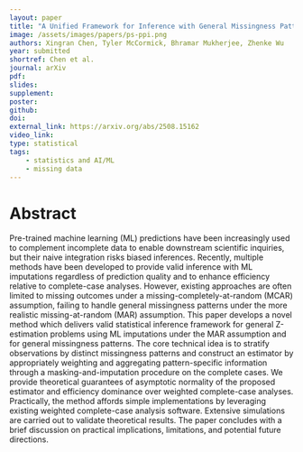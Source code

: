 ```yaml
---
layout: paper
title: "A Unified Framework for Inference with General Missingness Patterns and Machine Learning Imputation"
image: /assets/images/papers/ps-ppi.png
authors: Xingran Chen, Tyler McCormick, Bhramar Mukherjee, Zhenke Wu
year: submitted
shortref: Chen et al.
journal: arXiv
pdf: 
slides:
supplement: 
poster: 
github: 
doi:
external_link: https://arxiv.org/abs/2508.15162
video_link: 
type: statistical
tags:
    - statistics and AI/ML
    - missing data
---
```


# Abstract

Pre-trained machine learning (ML) predictions have been increasingly used to complement incomplete data to enable downstream scientific inquiries, but their naive integration risks biased inferences. Recently, multiple methods have been developed to provide valid inference with ML imputations regardless of prediction quality and to enhance efficiency relative to complete-case analyses. However, existing approaches are often limited to missing outcomes under a missing-completely-at-random (MCAR) assumption, failing to handle general missingness patterns under the more realistic missing-at-random (MAR) assumption. This paper develops a novel method which delivers valid statistical inference framework for general Z-estimation problems using ML imputations under the MAR assumption and for general missingness patterns. The core technical idea is to stratify observations by distinct missingness patterns and construct an estimator by appropriately weighting and aggregating pattern-specific information through a masking-and-imputation procedure on the complete cases. We provide theoretical guarantees of asymptotic normality of the proposed estimator and efficiency dominance over weighted complete-case analyses. Practically, the method affords simple implementations by leveraging existing weighted complete-case analysis software. Extensive simulations are carried out to validate theoretical results. The paper concludes with a brief discussion on practical implications, limitations, and potential future directions.
